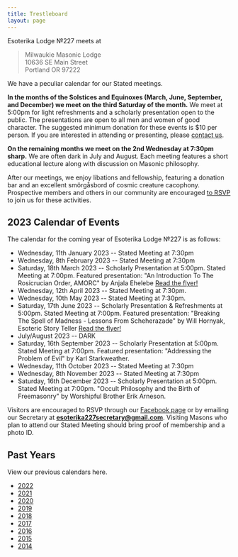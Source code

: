 ```yaml
---
title: Trestleboard
layout: page
---
```


Esoterika Lodge №227 meets at

> Milwaukie Masonic Lodge<br>
> 10636 SE Main Street<br>
> Portland OR 97222

We have a peculiar calendar for our Stated meetings.

**In the months of the Solstices and Equinoxes (March, June,
September, and December) we meet on the third Saturday of the month.**
We meet at 5:00pm for light refreshments and a scholarly presentation
open to the public. The presentations are open to all men and women of
good character. The suggested minimum donation for these events is $10
per person. If you are interested in attending or presenting, please
[contact us](/contact/).

**On the remaining months we meet on the 2nd Wednesday at 7:30pm
sharp.** We are often dark in July and August. Each meeting features a
short educational lecture along with discussion on Masonic philosophy.

After our meetings, we enjoy libations and fellowship, featuring a
donation bar and an excellent smörgåsbord of cosmic creature cacophony. Prospective members
and others in our community are encouraged [to RSVP](/contact/) to join us for these activities.

## 2023 Calendar of Events

The calendar for the coming year of Esoterika Lodge №227 is as follows:

 -  Wednesday, 11th January 2023 -- Stated Meeting at 7:30pm
 -  Wednesday, 8th February 2023 -- Stated Meeting at 7:30pm
 -  Saturday, 18th March 2023 -- Scholarly Presentation at 5:00pm. Stated Meeting at 7:00pm. Featured presentation: "An Introduction To The Rosicrucian Order, AMORC" by Anjala Ehelebe [Read the flyer!](/assets/documents/2023-Spring-Master-Anjala.pdf)
 -  Wednesday, 12th April 2023 -- Stated Meeting at 7:30pm.
 -  Wednesday, 10th May 2023 -- Stated Meeting at 7:30pm.
 -  Saturday, 17th June 2023 -- Scholarly Presentation & Refreshments at 5:00pm. Stated Meeting at 7:00pm. Featured presentation: "Breaking The Spell of Madness - Lessons From Scheherazade" by Will Hornyak, Esoteric Story Teller [Read the flyer!](/assets/documents/2023-Summer-Will-Hornyak.pdf)
 -  July/August 2023 -- DARK
 -  Saturday, 16th September 2023 -- Scholarly Presentation at 5:00pm. Stated Meeting at 7:00pm. Featured presentation: "Addressing the Problem of Evil" by Karl Starkweather.
 -  Wednesday, 11th October 2023 -- Stated Meeting at 7:30pm
 -  Wednesday, 8th November 2023 -- Stated Meeting at 7:30pm
 -  Saturday, 16th December 2023 -- Scholarly Presentation at 5:00pm. Stated Meeting at 7:00pm. "Occult Philosophy and the Birth of Freemasonry" by Worshipful Brother Erik Arneson.

Visitors are encouraged to RSVP through our [Facebook page](https://www.facebook.com/esoterikalodge.oregon/) or by emailing our Secretary at **esoterika227secretary@gmail.com**. Visiting Masons who plan to attend our Stated Meeting should bring proof of membership and a photo ID.

## Past Years

View our previous calendars here.

 - [2022](2022/)
 - [2021](2021/)
 - [2020](2020/)
 - [2019](2019/)
 - [2018](2018/)
 - [2017](2017/)
 - [2016](2016/)
 - [2015](2015/)
 - [2014](2014/)
 
